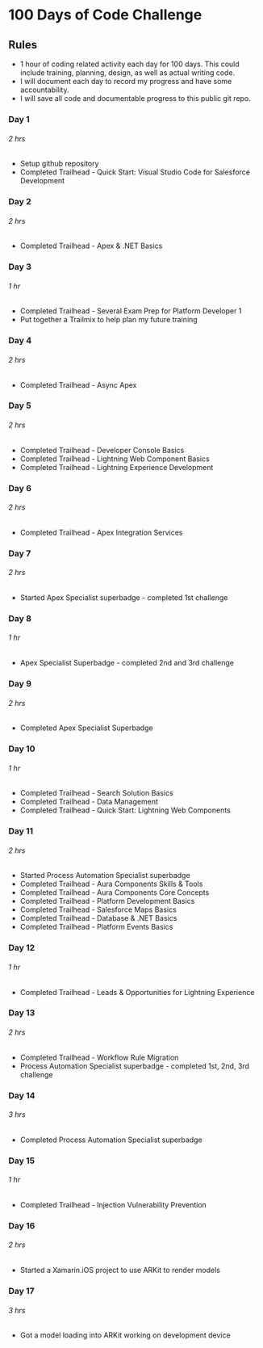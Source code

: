 # 100 Days of Code Challenge

## Rules
* 1 hour of coding related activity each day for 100 days. This could include training, planning, design, as well as actual writing code.
* I will document each day to record my progress and have some accountability.
* I will save all code and documentable progress to this public git repo.

### Day 1 
###### 2 hrs
* Setup github repository
* Completed Trailhead - Quick Start: Visual Studio Code for Salesforce Development

### Day 2
###### 2 hrs
* Completed Trailhead - Apex & .NET Basics

### Day 3
###### 1 hr
* Completed Trailhead - Several Exam Prep for Platform Developer 1
* Put together a Trailmix to help plan my future training

### Day 4
###### 2 hrs
* Completed Trailhead - Async Apex

### Day 5
###### 2 hrs
* Completed Trailhead - Developer Console Basics
* Completed Trailhead - Lightning Web Component Basics
* Completed Trailhead - Lightning Experience Development

### Day 6
###### 2 hrs
* Completed Trailhead - Apex Integration Services

### Day 7
###### 2 hrs
* Started Apex Specialist superbadge - completed 1st challenge

### Day 8
###### 1 hr
* Apex Specialist Superbadge - completed 2nd and 3rd challenge

### Day 9
###### 2 hrs
* Completed Apex Specialist Superbadge

### Day 10
###### 1 hr
* Completed Trailhead - Search Solution Basics
* Completed Trailhead - Data Management
* Completed Trailhead - Quick Start: Lightning Web Components

### Day 11
###### 2 hrs
* Started Process Automation Specialist superbadge
* Completed Trailhead - Aura Components Skills & Tools
* Completed Trailhead - Aura Components Core Concepts
* Completed Trailhead - Platform Development Basics
* Completed Trailhead - Salesforce Maps Basics
* Completed Trailhead - Database & .NET Basics
* Completed Trailhead - Platform Events Basics

### Day 12
###### 1 hr
* Completed Trailhead - Leads & Opportunities for Lightning Experience

### Day 13
###### 2 hrs
* Completed Trailhead - Workflow Rule Migration
* Process Automation Specialist superbadge - completed 1st, 2nd, 3rd challenge

### Day 14
###### 3 hrs
* Completed Process Automation Specialist superbadge

### Day 15
###### 1 hr
* Completed Trailhead - Injection Vulnerability Prevention

### Day 16
###### 2 hrs
* Started a Xamarin.iOS project to use ARKit to render models

### Day 17
###### 3 hrs
* Got a model loading into ARKit working on development device